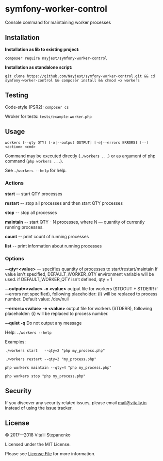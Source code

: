 symfony-worker-control
===

Console command for maintaining worker processes

## Installation

**Installation as lib to existing project:**

`composer require nayjest/symfony-worker-control`

**Installation as standalone script:**

`git clone https://github.com/Nayjest/symfony-worker-control.git && cd symfony-worker-control && composer install && chmod +x workers`

## Testing

Code-style (PSR2):
`composer cs`

Wroker for tests: `tests/example-worker.php`
 
## Usage
`workers [--qty QTY] [-o|--output OUTPUT] [-e|--errors ERRORS] [--] <action> <cmd>`

Command may be executed directly (`./workers ...`) or as argument of php command (`php workers ...`).

See `./workers --help` for help.

### Actions

**start** -- start QTY processes

**restart** -- stop all processes and then start QTY processes

**stop** -- stop all processes

**maintain** -- start QTY - N processes, where N &mdash; quantity of currently running processes.

**count** -- print count of running processes

**list** -- print information about running processes

### Options

**--qty=\<value\>** &mdash; specifies quantity of processes to start/restart/maintain
If value isn't specified, DEFAULT_WORKER_QTY environment variable will be used.
if DEFAULT_WORKER_QTY isn't defined, qty = 1

**--output=\<value\> -o \<value\>** output file for workers (STDOUT + STDERR if --errors not specified), following placeholder: {i} will be replaced to process number. Default value: /dev/null

**--errors=\<value\> -e \<value\>** output file for workers (STDERR), following placeholder: {i} will be replaced to process number.

**--quiet -q**  Do not output any message

Help:
`./workers --help`

Examples:

`./workers start   --qty=2 "php my_process.php"`

`./workers restart --qty=3 "my_process.php"`

`php workers maintain --qty=4 "php my_process.php"`

`php workers stop "php my_process.php"`

## Security

If you discover any security related issues, please email mail@vitaliy.in instead of using the issue tracker.

## License

© 2017&mdash;2018 Vitalii Stepanenko

Licensed under the MIT License. 

Please see [License File](LICENSE) for more information.
